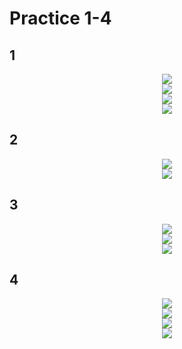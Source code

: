 # Practice 1-4

## 1

<div align="center"><img src="https://user-images.githubusercontent.com/97021497/211956898-880440ea-20db-433f-85ee-2dcd9a59dce1.png"></div>  
<div align="center"><img src="https://user-images.githubusercontent.com/97021497/211957302-12061710-cb7b-440b-843e-f88ad99afc5a.png"></div>  
<div align="center"><img src="https://user-images.githubusercontent.com/97021497/211957372-54ef6217-82ea-4e3a-9ab2-234bbe6adee8.png"></div>  
<div align="center"><img src="https://user-images.githubusercontent.com/97021497/211957434-28b3d24b-366f-4b9a-9b0e-6de7656d2b0f.png"></div>  

## 2

<div align="center"><img src="https://user-images.githubusercontent.com/97021497/211956977-044cf6c2-a526-41c9-9199-991bd371b452.png"></div>  
<div align="center"><img src="https://user-images.githubusercontent.com/97021497/211957485-67aaf1fd-feca-4a67-b82f-c750068b1795.png"></div>  

## 3

<div align="center"><img src="https://user-images.githubusercontent.com/97021497/211957030-6ab28a79-d282-40ef-8747-7ca5ea1228f7.png"></div> 
<div align="center"><img src="https://user-images.githubusercontent.com/97021497/211957576-b7c3e95b-ed46-4841-87ea-6ee56f5f7247.png"></div> 
<div align="center"><img src="https://user-images.githubusercontent.com/97021497/211957614-a19ae6e0-cf24-4dee-8174-c6f87cadd761.png"></div> 

## 4

<div align="center"><img src="https://user-images.githubusercontent.com/97021497/211957094-6a5d0c74-099e-44dc-9e53-4e0ac38b0b17.png"></div>   
<div align="center"><img src="https://user-images.githubusercontent.com/97021497/211957141-190cb508-1687-411e-b1db-809d96107bce.png"></div>  
<div align="center"><img src="https://user-images.githubusercontent.com/97021497/211957712-00114c22-0252-4b03-a04f-c0c3a5dbe079.png"></div>  
<div align="center"><img src="https://user-images.githubusercontent.com/97021497/211957774-61029b1e-f6e0-4dd0-91b2-222ba3c636b4.png"></div>  
